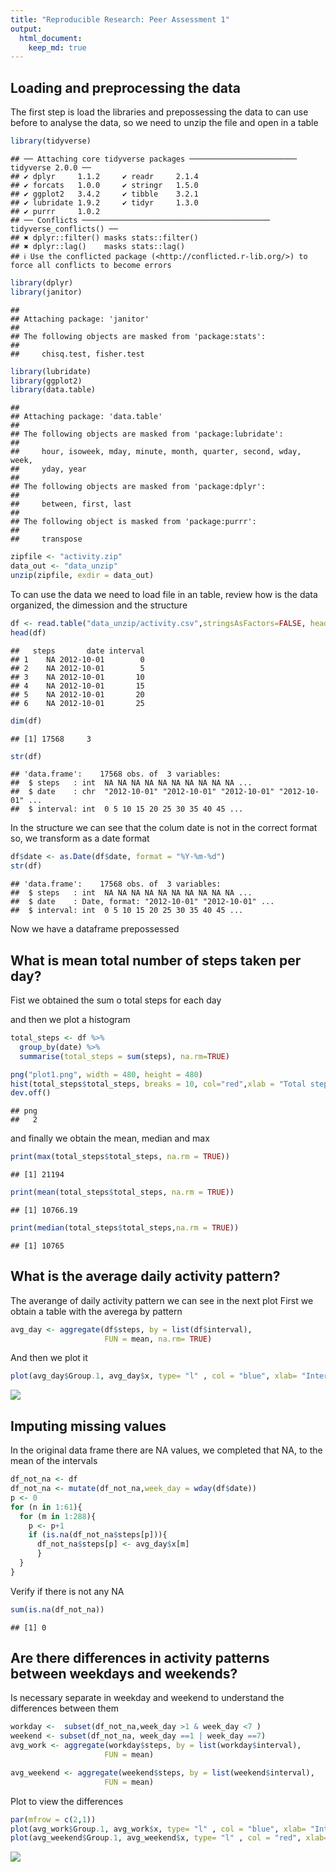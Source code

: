 ```yaml
---
title: "Reproducible Research: Peer Assessment 1"
output: 
  html_document:
    keep_md: true
---
```



## Loading and preprocessing the data
The first step is load the libraries and prepossessing the data to can use before to analyse the data, so we need to unzip the file and open in a table

```r
library(tidyverse)
```

```
## ── Attaching core tidyverse packages ──────────────────────── tidyverse 2.0.0 ──
## ✔ dplyr     1.1.2     ✔ readr     2.1.4
## ✔ forcats   1.0.0     ✔ stringr   1.5.0
## ✔ ggplot2   3.4.2     ✔ tibble    3.2.1
## ✔ lubridate 1.9.2     ✔ tidyr     1.3.0
## ✔ purrr     1.0.2     
## ── Conflicts ────────────────────────────────────────── tidyverse_conflicts() ──
## ✖ dplyr::filter() masks stats::filter()
## ✖ dplyr::lag()    masks stats::lag()
## ℹ Use the conflicted package (<http://conflicted.r-lib.org/>) to force all conflicts to become errors
```

```r
library(dplyr)
library(janitor)
```

```
## 
## Attaching package: 'janitor'
## 
## The following objects are masked from 'package:stats':
## 
##     chisq.test, fisher.test
```

```r
library(lubridate)
library(ggplot2)
library(data.table)
```

```
## 
## Attaching package: 'data.table'
## 
## The following objects are masked from 'package:lubridate':
## 
##     hour, isoweek, mday, minute, month, quarter, second, wday, week,
##     yday, year
## 
## The following objects are masked from 'package:dplyr':
## 
##     between, first, last
## 
## The following object is masked from 'package:purrr':
## 
##     transpose
```

```r
zipfile <- "activity.zip"
data_out <- "data_unzip"
unzip(zipfile, exdir = data_out)
```

To can use the data we need to load file in an table, review how is the data organized, the dimession and the structure 

```r
df <- read.table("data_unzip/activity.csv",stringsAsFactors=FALSE, header = TRUE, sep = ",")
head(df)
```

```
##   steps       date interval
## 1    NA 2012-10-01        0
## 2    NA 2012-10-01        5
## 3    NA 2012-10-01       10
## 4    NA 2012-10-01       15
## 5    NA 2012-10-01       20
## 6    NA 2012-10-01       25
```

```r
dim(df)
```

```
## [1] 17568     3
```

```r
str(df)
```

```
## 'data.frame':	17568 obs. of  3 variables:
##  $ steps   : int  NA NA NA NA NA NA NA NA NA NA ...
##  $ date    : chr  "2012-10-01" "2012-10-01" "2012-10-01" "2012-10-01" ...
##  $ interval: int  0 5 10 15 20 25 30 35 40 45 ...
```

In the structure we can see that the colum date is not in  the correct format so, we transform as a date format

```r
df$date <- as.Date(df$date, format = "%Y-%m-%d")
str(df)
```

```
## 'data.frame':	17568 obs. of  3 variables:
##  $ steps   : int  NA NA NA NA NA NA NA NA NA NA ...
##  $ date    : Date, format: "2012-10-01" "2012-10-01" ...
##  $ interval: int  0 5 10 15 20 25 30 35 40 45 ...
```
Now we have a dataframe prepossessed 


## What is mean total number of steps taken per day?

Fist we obtained the sum o total steps for each day

and then we plot a histogram


```r
total_steps <- df %>%
  group_by(date) %>%
  summarise(total_steps = sum(steps), na.rm=TRUE)

png("plot1.png", width = 480, height = 480)
hist(total_steps$total_steps, breaks = 10, col="red",xlab = "Total steps taken per  day", main = "Histogram Total Steps")
dev.off()
```

```
## png 
##   2
```
and finally we obtain the mean, median and max

```r
print(max(total_steps$total_steps, na.rm = TRUE))
```

```
## [1] 21194
```

```r
print(mean(total_steps$total_steps, na.rm = TRUE))
```

```
## [1] 10766.19
```

```r
print(median(total_steps$total_steps,na.rm = TRUE))
```

```
## [1] 10765
```


## What is the average daily activity pattern?

The averange of daily activity pattern we can see in the next plot
 First we obtain a table with the averega by pattern

```r
avg_day <- aggregate(df$steps, by = list(df$interval), 
                     FUN = mean, na.rm= TRUE)
```
And then we plot it

```r
plot(avg_day$Group.1, avg_day$x, type= "l" , col = "blue", xlab= "Interval", ylab= "Avg Number of steps", main = "Averange of steps by intervals of 5 min")
```

![](PA1_template_files/figure-html/unnamed-chunk-9-1.png)<!-- -->

## Imputing missing values

In the original data frame there are NA values, we completed that NA, to the mean of the intervals

```r
df_not_na <- df
df_not_na <- mutate(df_not_na,week_day = wday(df$date))
p <- 0
for (n in 1:61){
  for (m in 1:288){
    p <- p+1
    if (is.na(df_not_na$steps[p])){
      df_not_na$steps[p] <- avg_day$x[m]
      }
  }   
}
```

Verify if there is not any NA


```r
sum(is.na(df_not_na))
```

```
## [1] 0
```
## Are there differences in activity patterns between weekdays and weekends?

Is necessary separate in weekday and weekend to understand the differences between them


```r
workday <-  subset(df_not_na,week_day >1 & week_day <7 )
weekend <- subset(df_not_na, week_day ==1 | week_day ==7)
avg_work <- aggregate(workday$steps, by = list(workday$interval), 
                     FUN = mean)

avg_weekend <- aggregate(weekend$steps, by = list(weekend$interval), 
                     FUN = mean)
```


Plot to view the differences


```r
par(mfrow = c(2,1))
plot(avg_work$Group.1, avg_work$x, type= "l" , col = "blue", xlab= "Interval", ylab= "Avg Number of steps", main = "Averange of steps by intervals of 5 min Monday to friday")
plot(avg_weekend$Group.1, avg_weekend$x, type= "l" , col = "red", xlab= "Interval", ylab= "Avg Number of steps", main = "Averange of steps by intervals of 5 min Wekend")
```

![](PA1_template_files/figure-html/unnamed-chunk-13-1.png)<!-- -->
